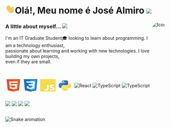<h1> <img src="https://raw.githubusercontent.com/ABSphreak/ABSphreak/master/gifs/Hi.gif" width="30px">Olá!, Meu nome é José Almiro</a> 
<img src="https://emojis.slackmojis.com/emojis/images/1531849430/4246/blob-sunglasses.gif?1531849430" width="30px"></h1>
</h1>

<img align="right" alt="Icon" height="215" style="border-radius:50px;" src="https://user-images.githubusercontent.com/97368866/148666492-042f93a3-6dbb-47dd-9eec-cac277b18007.gif">

### A little about myself... <img src="https://media.giphy.com/media/VgCDAzcKvsR6OM0uWg/giphy.gif" width="50">
I'm an IT Graduate Student🎓 looking to learn about programming. I am a technology enthusiast,<br> passionate about learning and working with new technologies. I love building my own projects,<br> even if they are small.

##
  
</div>
  <div style="display: inline_block"><br>
  <img align="center" alt="HTML" height="40" width="50" src="https://raw.githubusercontent.com/devicons/devicon/master/icons/html5/html5-original.svg">
  <img align="center" alt="CSS" height="40" width="50" src="https://raw.githubusercontent.com/devicons/devicon/master/icons/css3/css3-original.svg">
  <img align="center" alt="Js" height="40" width="50" src="https://raw.githubusercontent.com/devicons/devicon/master/icons/javascript/javascript-plain.svg">
  <img align="center" alt="Python" height="40" width="50" src="https://raw.githubusercontent.com/devicons/devicon/master/icons/python/python-original.svg">
  <img align="center" alt="React" height="40" width="50" src="https://cdn.worldvectorlogo.com/logos/react-2.svg">
  <img align="center" alt="TypeScript" height="40" width="50" src="https://cdn.worldvectorlogo.com/logos/typescript.svg">
  <img align="center" alt="TypeScript" height="40" width="50" src="https://cdn.worldvectorlogo.com/logos/nodejs-icon.svg">
</div>
  
##

<div>
<a href="https://www.instagram.com/zikkqq/" target="_blank"><img src="https://img.shields.io/badge/-Instagram-%23E4405F?style=for-the-badge&logo=instagram&logoColor=white" target="_blank"></a>
<a href="https://www.twitch.tv/zikkqq" target="_blank"><img src="https://img.shields.io/badge/Twitch-9146FF?style=for-the-badge&logo=twitch&logoColor=white" target="_blank"></a> 
<a href = "mailto:josealmironettto@gmail.com"><img src="https://img.shields.io/badge/-Gmail-%23333?style=for-the-badge&logo=gmail&logoColor=white" target="_blank"></a>
<a href="https://www.linkedin.com/in/josé-almiro-b0007b21a/?src=aff-lilpar&veh=aff_src.aff-lilpar_c.partners_pkw.123201_plc.adgoal%20GmbH_pcrid.449670_learning&trk=aff_src.aff-lilpar_c.partners_pkw.123201_plc.adgoal%20GmbH_pcrid.449670_learning&clickid=QnnQqEyzbxyIWtLyYqUTzQmZUkG3xlzXZwQvQ40&mcid=6851962469594763264&irgwc=1"><img src="https://img.shields.io/badge/-LinkedIn-%230077B5?style=for-the-badge&logo=linkedin&logoColor=white" target="_blank"></a> 
  
##
  
![Snake animation](https://github.com/JoseAlmiroNeto/JoseAlmiroNeto/blob/output/github-contribution-grid-snake.svg)
